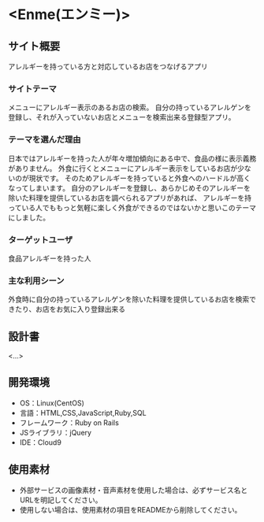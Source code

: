 # <Enme(エンミー)>

## サイト概要
アレルギーを持っている方と対応しているお店をつなげるアプリ

### サイトテーマ
メニューにアレルギー表示のあるお店の検索。
自分の持っているアレルゲンを登録し、それが入っていないお店とメニューを検索出来る登録型アプリ。

### テーマを選んだ理由
日本ではアレルギーを持った人が年々増加傾向にある中で、食品の様に表示義務がありません。
外食に行くとメニューにアレルギー表示をしているお店が少ないのが現状です。
そのためアレルギーを持っていると外食へのハードルが高くなってしまいます。
自分のアレルギーを登録し、あらかじめそのアレルギーを除いた料理を提供しているお店を調べられるアプリがあれば、
アレルギーを持っている人でももっと気軽に楽しく外食ができるのではないかと思いこのテーマにしました。


### ターゲットユーザ
食品アレルギーを持った人

### 主な利用シーン
外食時に自分の持っているアレルゲンを除いた料理を提供しているお店を検索できたり、お店をお気に入り登録出来る

## 設計書
<...>

## 開発環境
- OS：Linux(CentOS)
- 言語：HTML,CSS,JavaScript,Ruby,SQL
- フレームワーク：Ruby on Rails
- JSライブラリ：jQuery
- IDE：Cloud9

## 使用素材
- 外部サービスの画像素材・音声素材を使用した場合は、必ずサービス名とURLを明記してください。
- 使用しない場合は、使用素材の項目をREADMEから削除してください。